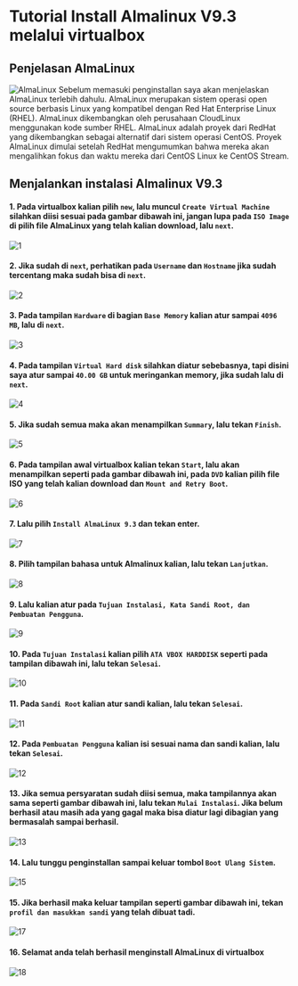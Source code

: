 # Tutorial Install Almalinux V9.3 melalui virtualbox

## Penjelasan AlmaLinux 
![AlmaLinux](AlmaLinux.png)
Sebelum memasuki penginstallan saya akan menjelaskan AlmaLinux terlebih dahulu.
AlmaLinux merupakan sistem operasi open source berbasis Linux yang kompatibel dengan Red Hat Enterprise Linux (RHEL). AlmaLinux dikembangkan oleh perusahaan CloudLinux menggunakan kode sumber RHEL.
AlmaLinux adalah proyek dari RedHat yang dikembangkan sebagai alternatif dari sistem operasi CentOS. Proyek AlmaLinux dimulai setelah RedHat mengumumkan bahwa mereka akan mengalihkan fokus dan waktu mereka dari CentOS Linux ke CentOS Stream. 


## Menjalankan instalasi Almalinux V9.3

#### 1. Pada virtualbox kalian pilih `new`, lalu muncul `Create Virtual Machine` silahkan diisi sesuai pada gambar dibawah ini, jangan lupa pada `ISO Image` di pilih file AlmaLinux yang telah kalian download, lalu `next`.
![1](1.jpg)

#### 2. Jika sudah di `next`, perhatikan pada `Username` dan `Hostname` jika sudah tercentang maka sudah bisa di `next`.
![2](2.jpg)

#### 3. Pada tampilan `Hardware` di bagian `Base Memory` kalian atur sampai `4096 MB`, lalu di `next`.
![3](3.jpg)

#### 4. Pada tampilan `Virtual Hard disk` silahkan diatur sebebasnya, tapi disini saya atur sampai `40.00 GB` untuk meringankan memory, jika sudah lalu di `next`.
![4](4.jpg)

#### 5. Jika sudah semua maka akan menampilkan `Summary`, lalu tekan `Finish`.
![5](5.jpg)

#### 6. Pada tampilan awal virtualbox kalian tekan `Start`, lalu akan menampilkan seperti pada gambar dibawah ini, pada `DVD` kalian pilih file ISO yang telah kalian download dan `Mount and Retry Boot`.
![6](6.jpg)

#### 7. Lalu pilih `Install AlmaLinux 9.3` dan tekan enter.
![7](7.jpg)

#### 8. Pilih tampilan bahasa untuk Almalinux kalian, lalu tekan `Lanjutkan`.
![8](8.jpg)

#### 9. Lalu kalian atur pada `Tujuan Instalasi, Kata Sandi Root, dan Pembuatan Pengguna`.
![9](9.jpg)

#### 10. Pada `Tujuan Instalasi` kalian pilih `ATA VBOX HARDDISK` seperti pada tampilan dibawah ini, lalu tekan `Selesai`.
![10](10.jpg)

#### 11. Pada `Sandi Root` kalian atur sandi kalian, lalu tekan `Selesai`.
![11](11.jpg)

#### 12. Pada `Pembuatan Pengguna` kalian isi sesuai nama dan sandi kalian, lalu tekan `Selesai`.
![12](12.jpg)

#### 13. Jika semua persyaratan sudah diisi semua, maka tampilannya akan sama seperti gambar dibawah ini, lalu tekan `Mulai Instalasi`. Jika belum berhasil atau masih ada yang gagal maka bisa diatur lagi dibagian yang bermasalah sampai berhasil.
![13](13.jpg)

#### 14. Lalu tunggu penginstallan sampai keluar tombol `Boot Ulang Sistem`.
![15](15.jpg)

#### 15. Jika berhasil maka keluar tampilan seperti gambar dibawah ini, tekan `profil dan masukkan sandi` yang telah dibuat tadi.
![17](17.jpg)

#### 16. Selamat anda telah berhasil menginstall AlmaLinux di virtualbox
![18](18.jpg)
